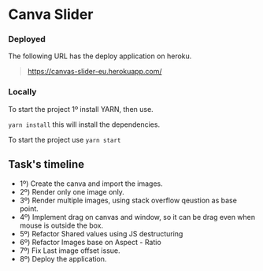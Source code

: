 # Canva Slider

### Deployed
The following URL has the deploy application on heroku.
> https://canvas-slider-eu.herokuapp.com/

### Locally
To start the project 1º install YARN, then use.

`yarn install` this will install the dependencies.

To start the project use `yarn start`

## Task's timeline
- 1º) Create the canva and import the images.
- 2º) Render only one image only.
- 3º) Render multiple images, using stack overflow qeustion as base point.
- 4º) Implement drag on canvas and window, so it can be drag even when mouse is outside the box.
- 5º) Refactor Shared values using JS destructuring 
- 6º) Refactor Images base on Aspect - Ratio
- 7º) Fix Last image offset issue.
- 8º) Deploy the application.

